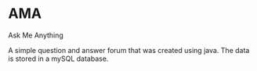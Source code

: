 # AMA
Ask Me Anything

A simple question and answer forum that was created using java. 
The data is stored in a mySQL database. 
